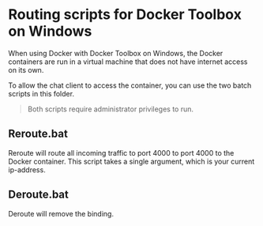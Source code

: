# Routing scripts for Docker Toolbox on Windows

When using Docker with Docker Toolbox on Windows, the Docker containers are run in a virtual machine that does not have internet access on its own.

To allow the chat client to access the container, you can use the two batch scripts in this folder.

> Both scripts require administrator privileges to run.

## Reroute.bat
Reroute will route all incoming traffic to port 4000 to port 4000 to the Docker container. This script takes a single argument, which is your current ip-address.

## Deroute.bat
Deroute will remove the binding.
